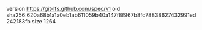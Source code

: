 version https://git-lfs.github.com/spec/v1
oid sha256:620a68b1a1a0eb1ab611059b40a147f8f967b8fc78838627432991ed242183fb
size 1264
